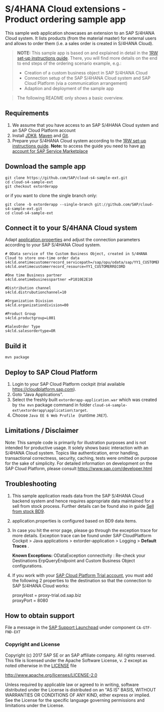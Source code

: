 # S/4HANA Cloud extensions - Product ordering sample app
This sample web application showcases an extension to an SAP S/4HANA Cloud system. It lists products (from the material master) for external users and allows to order them (i.e. a sales order is created in S/4HANA Cloud).

> **NOTE:** This sample app is based on and explained in detail in the [1RW set-up instructions guide](https://rapid.sap.com/bp/#/browse/scopeitems/1RW). There, you will find more details on the end to end steps of the ordering scenario example, e.g.:
> * Creation of a custom business object in SAP S/4HANA Cloud
> * Connection setup of the SAP S/4HANA Cloud system and SAP Cloud Platform (via a communication arrangement)
> * Adaption and deployment of the sample app

> The following README only shows a basic overview.


Requirements
-------------
1. We assume that you have access to an SAP S/4HANA Cloud system and an SAP Cloud Platform account
2. Install [JDK8](http://www.oracle.com/technetwork/java/javase/downloads/index.html), [Maven](http://maven.apache.org/download.cgi) and [Git](https://git-scm.com/downloads).
3. Prepare your S/4HANA Cloud system according to the [1RW set-up instructions guide](https://rapid.sap.com/bp/#/browse/scopeitems/1RW).
**Note:** to access the guide you need to have [an account for SAP Service Marketplace](https://websmp103.sap-ag.de/~sapidp/012002523100007691892016E/)

Download the sample app
------------------

```
git clone https://github.com/SAP/cloud-s4-sample-ext.git
cd cloud-s4-sample-ext
git checkout extorderapp
```
or if you want to clone the single branch only:
```
git clone -b extorderapp --single-branch git://github.com/SAP/cloud-s4-sample-ext.git
cd cloud-s4-sample-ext
```

Connect it to your S/4HANA Cloud system
---------------------------------------
Adapt [application.properties](https://github.com/SAP/cloud-s4-sample-ext/blob/extorderapp/application/src/main/resources/application.properties) and adjust the connection parameters according to your SAP S/4HANA Cloud system.


```
# OData service of the Custom Business Object, created in S/4HANA Cloud to store one-time order data
s4cld.onetimecustomerrecord_servicepath=/sap/opu/odata/sap/YY1_CUSTOMERRECORD_CDS
s4cld.onetimecustomerrecord_resource=YY1_CUSTOMERRECORD

#One time Business partner
s4cld.onetimebusinesspartner =P1010E2E10

#Distribution channel
s4cld.distrubutionchannel=10

#Organization Division
s4cld.organizationdivision=00

#Product Group
s4cld.productgroup=L001

#SalesOrder Type
s4cld.salesordertype=OR
```


Build it
--------

```
mvn package
```


Deploy to SAP Cloud Platform
----------------------------
1. Login to your SAP Cloud Platform cockpit (trial available https://cloudplatform.sap.com).
2. Goto "Java Applications".
3. Select the freshly built `extorderapp-application.war` which was created by `the mvn` package command in folder `cloud-s4-sample-ext\extorderapp\application\target`.
4. Choose `Java EE 6 Web Profile ` (runtime `JRE7`).


Limitations / Disclaimer
------------------------
Note: This sample code is primarily for illustration purposes and is not intended for productive usage. It solely shows basic interaction with an S/4HANA Cloud system. Topics like authentication, error handling, transactional correctness, security, caching, tests were omitted on purpose for the sake of simplicity. For detailed information on development on the SAP Cloud Platform, please consult https://www.sap.com/developer.html


Troubleshooting
------------

 1. This sample application reads data from the SAP S/4HANA Cloud
    backend system and hence requires appropriate data maintained for a
    sell from stock process. Further details can be found also in guide
    [Sell from stock
    BD9](https://rapid.sap.com/bp/#/browse/scopeitems/BD9).
 2. application.properties is configured based on BD9 data items.
 3. In case you hit the error page, please go through the exception
    trace for more details. Exception trace can be found under SAP
    CloudPlatform Cockpit > Java applications > extorder-application >
    Logging > **Default Traces** .
    
    **Known Exceptions:**
    ODataException connectivity : Re-check your Destinations ErpQueryEndpoint and  	  Custom Business Object configurations.

 4. If you work with your [SAP Cloud Platform Trial account](https://account.hanatrial.ondemand.com/), you must add the following 2 properties to the destination so that the connection to SAP S/4HANA Cloud works:  

      proxyHost =	proxy-trial.od.sap.biz  
      proxyPort =	8080
    

How to obtain support
---------------------
File a message in the [SAP Support Launchpad](https://launchpad.support.sap.com/#/incident/create) under component `CA-GTF-FND-EXT`


### Copyright and License

Copyright (c) 2017 SAP SE or an SAP affiliate company. All rights reserved.
This file is licensed under the Apache Software License, v. 2 except as noted otherwise in the [LICENSE](LICENSE) file

http://www.apache.org/licenses/LICENSE-2.0

Unless required by applicable law or agreed to in writing, software distributed under the License is distributed on an "AS IS" BASIS, WITHOUT WARRANTIES OR CONDITIONS OF ANY KIND, either express or implied. See the License for the specific language governing permissions and limitations under the License.
